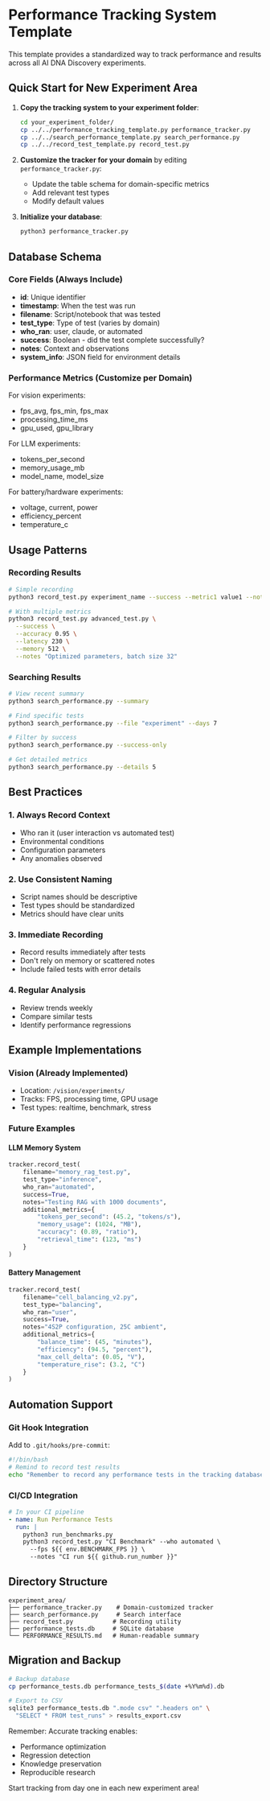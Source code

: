 # Performance Tracking System Template

This template provides a standardized way to track performance and results across all AI DNA Discovery experiments.

## Quick Start for New Experiment Area

1. **Copy the tracking system to your experiment folder**:
   ```bash
   cd your_experiment_folder/
   cp ../../performance_tracking_template.py performance_tracker.py
   cp ../../search_performance_template.py search_performance.py
   cp ../../record_test_template.py record_test.py
   ```

2. **Customize the tracker for your domain** by editing `performance_tracker.py`:
   - Update the table schema for domain-specific metrics
   - Add relevant test types
   - Modify default values

3. **Initialize your database**:
   ```bash
   python3 performance_tracker.py
   ```

## Database Schema

### Core Fields (Always Include)
- **id**: Unique identifier
- **timestamp**: When the test was run
- **filename**: Script/notebook that was tested
- **test_type**: Type of test (varies by domain)
- **who_ran**: user, claude, or automated
- **success**: Boolean - did the test complete successfully?
- **notes**: Context and observations
- **system_info**: JSON field for environment details

### Performance Metrics (Customize per Domain)
For vision experiments:
- fps_avg, fps_min, fps_max
- processing_time_ms
- gpu_used, gpu_library

For LLM experiments:
- tokens_per_second
- memory_usage_mb
- model_name, model_size

For battery/hardware experiments:
- voltage, current, power
- efficiency_percent
- temperature_c

## Usage Patterns

### Recording Results
```bash
# Simple recording
python3 record_test.py experiment_name --success --metric1 value1 --notes "conditions"

# With multiple metrics
python3 record_test.py advanced_test.py \
  --success \
  --accuracy 0.95 \
  --latency 230 \
  --memory 512 \
  --notes "Optimized parameters, batch size 32"
```

### Searching Results
```bash
# View recent summary
python3 search_performance.py --summary

# Find specific tests
python3 search_performance.py --file "experiment" --days 7

# Filter by success
python3 search_performance.py --success-only

# Get detailed metrics
python3 search_performance.py --details 5
```

## Best Practices

### 1. Always Record Context
- Who ran it (user interaction vs automated test)
- Environmental conditions
- Configuration parameters
- Any anomalies observed

### 2. Use Consistent Naming
- Script names should be descriptive
- Test types should be standardized
- Metrics should have clear units

### 3. Immediate Recording
- Record results immediately after tests
- Don't rely on memory or scattered notes
- Include failed tests with error details

### 4. Regular Analysis
- Review trends weekly
- Compare similar tests
- Identify performance regressions

## Example Implementations

### Vision (Already Implemented)
- Location: `/vision/experiments/`
- Tracks: FPS, processing time, GPU usage
- Test types: realtime, benchmark, stress

### Future Examples

#### LLM Memory System
```python
tracker.record_test(
    filename="memory_rag_test.py",
    test_type="inference",
    who_ran="automated",
    success=True,
    notes="Testing RAG with 1000 documents",
    additional_metrics={
        "tokens_per_second": (45.2, "tokens/s"),
        "memory_usage": (1024, "MB"),
        "accuracy": (0.89, "ratio"),
        "retrieval_time": (123, "ms")
    }
)
```

#### Battery Management
```python
tracker.record_test(
    filename="cell_balancing_v2.py",
    test_type="balancing",
    who_ran="user",
    success=True,
    notes="4S2P configuration, 25C ambient",
    additional_metrics={
        "balance_time": (45, "minutes"),
        "efficiency": (94.5, "percent"),
        "max_cell_delta": (0.05, "V"),
        "temperature_rise": (3.2, "C")
    }
)
```

## Automation Support

### Git Hook Integration
Add to `.git/hooks/pre-commit`:
```bash
#!/bin/bash
# Remind to record test results
echo "Remember to record any performance tests in the tracking database!"
```

### CI/CD Integration
```yaml
# In your CI pipeline
- name: Run Performance Tests
  run: |
    python3 run_benchmarks.py
    python3 record_test.py "CI Benchmark" --who automated \
      --fps ${{ env.BENCHMARK_FPS }} \
      --notes "CI run ${{ github.run_number }}"
```

## Directory Structure
```
experiment_area/
├── performance_tracker.py    # Domain-customized tracker
├── search_performance.py     # Search interface
├── record_test.py           # Recording utility
├── performance_tests.db     # SQLite database
└── PERFORMANCE_RESULTS.md   # Human-readable summary
```

## Migration and Backup
```bash
# Backup database
cp performance_tests.db performance_tests_$(date +%Y%m%d).db

# Export to CSV
sqlite3 performance_tests.db ".mode csv" ".headers on" \
  "SELECT * FROM test_runs" > results_export.csv
```

Remember: Accurate tracking enables:
- Performance optimization
- Regression detection  
- Knowledge preservation
- Reproducible research

Start tracking from day one in each new experiment area!